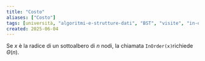 ```yaml
---
title: "Costo"
aliases: ["Costo"]
tags: [università, "algoritmi-e-strutture-dati", "BST", "visite", "in-order", "costo"]
created: 2025-06-04
---
```

Se $x$ è la radice di un sottoalbero di $n$ nodi, la chiamata `InOrder(x)`richiede $\Theta(n)$.